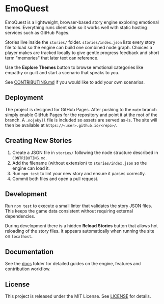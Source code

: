 # EmoQuest

EmoQuest is a lightweight, browser-based story engine exploring emotional themes. Everything runs client side so it works well with static hosting services such as GitHub Pages.

Stories live inside the `stories/` folder. `stories/index.json` lists every story file to load so the engine can build one combined node graph. Choices a player makes are tracked locally to give gentle progress feedback and short term "memories" that later text can reference.

Use the **Explore Themes** button to browse emotional categories like empathy or guilt and start a scenario that speaks to you.

See [CONTRIBUTING.md](CONTRIBUTING.md) if you would like to add your own scenarios.

## Deployment

The project is designed for GitHub Pages. After pushing to the `main` branch simply enable GitHub Pages for the repository and point it at the root of the branch. A `.nojekyll` file is included so assets are served as-is. The site will then be available at `https://<user>.github.io/<repo>/`.

## Creating New Stories

1. Create a JSON file in `stories/` following the node structure described in `CONTRIBUTING.md`.
2. Add the filename (without extension) to `stories/index.json` so the engine can load it.
3. Run `npm test` to lint your new story and ensure it parses correctly.
4. Commit both files and open a pull request.

## Development

Run `npm test` to execute a small linter that validates the story JSON files. This keeps the game data consistent without requiring external dependencies.

During development there is a hidden **Reload Stories** button that allows hot reloading of the story files. It appears automatically when running the site on `localhost`.

## Documentation
See the [docs](docs/README.md) folder for detailed guides on the engine, features and contribution workflow.

## License

This project is released under the MIT License. See [LICENSE](LICENSE) for details.

